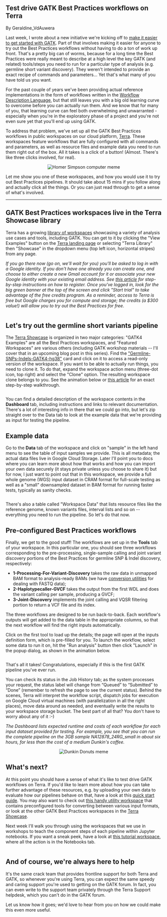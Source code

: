 ## Test drive GATK Best Practices workflows on Terra

By Geraldine_VdAuwera

<p>Last week, I wrote about a new initiative we're kicking off to <a rel="nofollow" href="https://software.broadinstitute.org/gatk/blog?id=24102">make it easier to get started with GATK</a>. Part of that involves making it easier for anyone to try out the Best Practices workflows without having to do a ton of work up front. That's a pretty big can of worms, because for a long time the Best Practices were really meant to describe at a high level the key GATK (and related) tools/steps you need to run for a particular type of analysis (e.g. germline short variant discovery). They weren't intended to provide an exact recipe of commands and parameters… Yet that's what many of you have told us you want.</p>

<p>For the past couple of years we've been providing actual reference implementations in the form of workflows written in the <a rel="nofollow" href="http://www.openwdl.org/">Workflow Description Language</a>, but that still leaves you with a big old learning curve to overcome before you can actually run them. And we know that for many of you, that learning curve can feel both overwhelming and unwarranted - especially when you're in the exploratory phase of a project and you're not even sure yet that you'll end up using GATK.</p>

<p>To address that problem, we've set up all the GATK Best Practices workflows in public workspaces on our cloud platform, <a rel="nofollow" href="https://app.terra.bio">Terra</a>. These workspaces feature  workflows that are fully configured with all commands and parameters, as well as resource files and example data you need to run them right out of the box. All it takes is a click of a button! (Almost. There's like three clicks involved, for real).</p>

<p></p><div style="text-align: center;"><img src="https://us.v-cdn.net/5019796/uploads/editor/zc/8cscvu21fken.gif" alt="Homer Simpson computer meme" class="embedImage-img importedEmbed-img"></img></div>

<p>Let me show you  one of these workspaces, and how you would use it to try out Best Practices pipelines. It should take about 15 mins if you follow along and actually click all the things. Or you can just read through to get a sense of what's involved.</p>

<hr></hr><h2>GATK Best Practices workspaces live in the Terra Showcase library</h2>

<p>Terra has a growing <a rel="nofollow" href="https://app.terra.bio/#library/showcase">library of workspaces</a> showcasing a variety of analysis use cases and tools, including GATK. You can get to it by clicking the "View Examples" button on the <a rel="nofollow" href="https://app.terra.bio">Terra landing page</a> or selecting "Terra Library" then "Showcase" in the dropdown menu (top left icon, horizontal stripes) from any page.</p>

<p><em>If you go there now (go on, we'll wait for you) you'll be asked to log in with a Google identity. If you don't have one already you can create one, and choose to either create a new Gmail account for it or associate your new Google identity with your existing email address. See <a rel="nofollow" href="https://support.terra.bio/hc/en-us/articles/360028235911">this article</a> for step-by-step instructions on how to register. Once you've logged in, look for the big green banner at the top of the screen and click "Start trial" to take advantage of the free credits program. As a reminder, access to Terra is free but Google charges you for compute and storage; the credits (a $300 value!) will allow you to try out the Best Practices for free.</em></p>

<p><img src="https://us.v-cdn.net/5019796/uploads/editor/ex/y0n8fens6r15.gif" alt="" title="" class="embedImage-img importedEmbed-img"></img></p>

<h2>Let's try out the germline short variants pipeline</h2>

<p>The <a rel="nofollow" href="https://app.terra.bio/#library/showcase">Terra Showcase</a> is organized in two major categories: "GATK4 Examples" are all the Best Practices workspaces, and "Featured Workspaces" are various others (including GATK workshop materials -- I'll cover that in an upcoming blog post in this series). Find the <a rel="nofollow" href="https://app.terra.bio/#workspaces/help-gatk/Germline-SNPs-Indels-GATK4-hg38">"Germline-SNPs-Indels-GATK4-hg38"</a> card and click on it to access a read-only version of the workspace. If you want to be able to actually run things, you need to clone it. To do that, expand the workspace action menu (three-dot icon, top right) and select the "Clone" option. The resulting workspace clone belongs to you. See the animation below or <a rel="nofollow" href="https://support.terra.bio/hc/en-us/articles/360026130851">this article</a> for an exact step-by-step walkthrough.</p>

<p><img src="https://us.v-cdn.net/5019796/uploads/editor/38/i2hin3zxl7ld.gif" alt="" title="" class="embedImage-img importedEmbed-img"></img></p>

<p>You can find a detailed description of the workspace contents in the <strong>Dashboard</strong> tab, including instructions and links to relevant documentation. There's a lot of interesting info in there that we could go into, but let's zip straight over to the Data tab to look at the example data that we're providing as input for testing the pipeline.</p>

<h2>Example data</h2>

<p>Go to the <strong>Data</strong> tab of the workspace and click on "sample" in the left hand menu to see the table of input samples we provide. This is all metadata; the actual data files live in Google Cloud Storage. Later I'll point you to docs where you can learn more about how that works and how you can import your own data securely (it stays private unless you choose to share it) but for now, I just want to point out that in this workspace, we provide a full whole genome (WGS) input dataset in CRAM format for full-scale testing as well as a "small" downsampled dataset in BAM format for running faster tests, typically as sanity checks.</p>

<p></p><div style="text-align: center;"><img src="https://us.v-cdn.net/5019796/uploads/editor/q7/lvqs54dacxqq.png" alt="" title="" class="embedImage-img importedEmbed-img"></img></div>

<p>There's also a table called "Workspace Data" that lists resource files like the reference genome, known variants files, interval lists and so on -- everything you need to run the pipeline. So let's do that now.</p>

<h2>Pre-configured Best Practices workflows</h2>

<p>Finally, we get to the good stuff! The workflows are set up in the <strong>Tools</strong> tab of your workspace. In this particular one, you should see three workflows corresponding to the pre-processing, single-sample calling and joint variant discovery portions of the Best Practices for germline SNP &amp; Indel discovery, respectively:</p>

<ul><li><strong>1-Processing-For-Variant-Discovery</strong> takes the raw data in unmapped BAM format to analysis-ready BAMs (we have <a rel="nofollow" href="https://app.terra.bio/#workspaces/help-gatk/Sequence-Format-Conversion">conversion utilities</a> for dealing with FASTQ data);</li>
<li><strong>2-Haplotypecaller-GVCF</strong> takes the output from the first WDL and does the variant calling per sample, producing a GVCF;</li>
<li><strong>3-Joint-Discovery</strong> implements the joint calling and VQSR filtering portion to return a VCF file and its index.</li>
</ul><p>The three workflows are designed to be run back-to-back. Each workflow's outputs will get added to the data table in the appropriate columns, so that the next workflow will find the right inputs automatically.</p>

<p>Click on the first tool to load up the details; the page will open at the inputs definition form, which is pre-filled for you. To launch the workflow, select some data to run it on, hit the "Run analysis" button then click "Launch" in the popup dialog, as shown in the animation below.</p>

<p><img src="https://us.v-cdn.net/5019796/uploads/editor/pg/it3dv5ivcri3.gif" alt="" title="" class="embedImage-img importedEmbed-img"></img></p>

<p>That's all it takes! Congratulations, especially if this is the first GATK pipeline you've ever run.</p>

<p>You can check its status in the Job History tab; as the system processes your request, the status label will change from “Queued” to “Submitted” to “Done” (remember to refresh the page to see the current status). Behind the scenes, Terra will interpret the workflow script, dispatch jobs for execution on Google Cloud virtual machines (with parallelization in all the right places), move data around as needed, and eventually write the results to your workspace storage bucket. The best part of all that? You don't have to worry about any of it :-)</p>

<p><em>The Dashboard lists expected runtime and costs of each workflow for each input dataset provided for testing. For example, you see that you can run the complete pipeline on the 3GB sample NA12878_24RG_small in about six hours, for less than the cost of a medium Dunkin's coffee.</em></p>

<p></p><div style="text-align: center;"><img src="https://us.v-cdn.net/5019796/uploads/editor/x4/z4mybzqt1mcr.jpg" alt="Dunkin Donuts meme" class="embedImage-img importedEmbed-img"></img></div>

<h2>What's next?</h2>

<p>At this point you should have a sense of what it's like to test drive GATK workflows on Terra. If you'd like to learn more about how you can take further advantage of these resources, e.g. by uploading your own data to evaluate how our pipelines behave on that, have a look at this <a rel="nofollow" href="https://support.terra.bio/hc/en-us">quick start guide</a>. You may also want to check out <a rel="nofollow" href="https://app.terra.bio/#workspaces/help-gatk/Sequence-Format-Conversion">this handy utility workspace</a> that contains preconfigured tools for converting between various input formats, or look at the other GATK Best Practices workspaces in the <a rel="nofollow" href="https://app.terra.bio/#library/showcase">Terra Showcase</a>.</p>

<p>Next week I'll walk you through using the workspaces that we use in workshops to teach the component steps of each pipeline within Jupyter notebooks. If you want a sneak peek, have a look at <a rel="nofollow" href="https://app.terra.bio/#workspaces/help-gatk/GATKTutorials-Germline-June2019">this tutorial workspace</a>, where all the action is in the Notebooks tab.</p>

<p><img src="https://us.v-cdn.net/5019796/uploads/editor/bg/8dbc5qb5c44j.png" alt="" title="" class="embedImage-img importedEmbed-img"></img></p>

<h2>And of course, we're always here to help</h2>

<p>It's the same crack team that provides frontline support for both Terra and GATK, so whenever you're using Terra, you can expect the same speedy and caring support you're used to getting on the GATK forum. In fact, you can even write to the support team privately through the Terra Support helpdesk, which you can't do in the GATK forum.</p>

<p>Let us know how it goes; we'd love to hear from you on how we could make this even more useful.</p>
